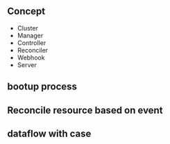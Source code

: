 ## Concept
- Cluster
- Manager
- Controller
- Reconciler
- Webhook
- Server

## bootup process

## Reconcile resource based on event

## dataflow with case
